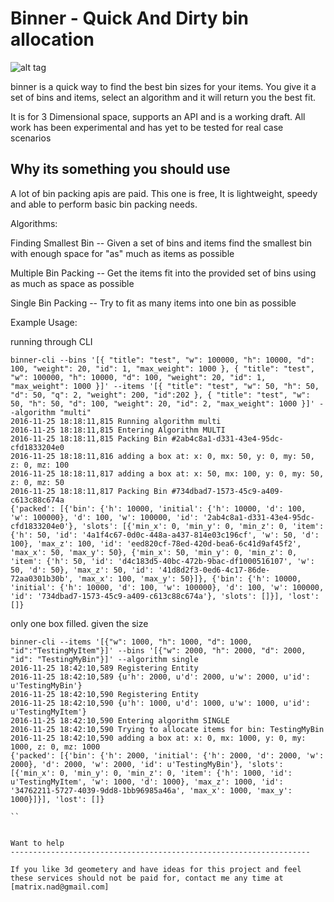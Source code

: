 Binner - Quick And Dirty bin allocation
==========================================================
![alt tag](http://infinitet3ch.com/img/binner-pic-1.png)

binner is a quick way to find the best bin sizes for
your items. You give it a set of bins and items, select
an algorithm and it will return you the best fit.

It is for 3 Dimensional space, supports an API
and is a working draft. All work has been experimental 
and has yet to be tested for real case scenarios

Why its something you should use
-------------------------------------------------------

A lot of bin packing apis are paid. This one is free,
It is lightweight, speedy and able to perform basic
bin packing needs.

Algorithms:

Finding Smallest Bin -- Given a set of bins and items
find the smallest bin with enough space for "as" much 
as items as possible

Multiple Bin Packing -- Get the items fit into the provided
set of bins using as much as space as possible 

Single Bin Packing -- Try to fit as many items into one bin as
possible


Example Usage:

running through CLI

```
binner-cli --bins '[{ "title": "test", "w": 100000, "h": 10000, "d": 100, "weight": 20, "id": 1, "max_weight": 1000 }, { "title": "test", "w": 100000, "h": 10000, "d": 100, "weight": 20, "id": 1, "max_weight": 1000 }]' --items '[{ "title": "test", "w": 50, "h": 50, "d": 50, "q": 2, "weight": 200, "id":202 }, { "title": "test", "w": 50, "h": 50, "d": 100, "weight": 20, "id": 2, "max_weight": 1000 }]' --algorithm "multi"
2016-11-25 18:18:11,815 Running algorithm multi
2016-11-25 18:18:11,815 Entering Algorithm MULTI
2016-11-25 18:18:11,815 Packing Bin #2ab4c8a1-d331-43e4-95dc-cfd1833204e0
2016-11-25 18:18:11,816 adding a box at: x: 0, mx: 50, y: 0, my: 50, z: 0, mz: 100
2016-11-25 18:18:11,817 adding a box at: x: 50, mx: 100, y: 0, my: 50, z: 0, mz: 50
2016-11-25 18:18:11,817 Packing Bin #734dbad7-1573-45c9-a409-c613c88c674a
{'packed': [{'bin': {'h': 10000, 'initial': {'h': 10000, 'd': 100, 'w': 100000}, 'd': 100, 'w': 100000, 'id': '2ab4c8a1-d331-43e4-95dc-cfd1833204e0'}, 'slots': [{'min_x': 0, 'min_y': 0, 'min_z': 0, 'item': {'h': 50, 'id': '4a1f4c67-0d0c-448a-a437-814e03c196cf', 'w': 50, 'd': 100}, 'max_z': 100, 'id': 'eed820cf-78ed-420d-bea6-6c41d9af45f2', 'max_x': 50, 'max_y': 50}, {'min_x': 50, 'min_y': 0, 'min_z': 0, 'item': {'h': 50, 'id': 'd4c183d5-40bc-472b-9bac-df1000516107', 'w': 50, 'd': 50}, 'max_z': 50, 'id': '41d8d2f3-0ed6-4c17-86de-72aa0301b30b', 'max_x': 100, 'max_y': 50}]}, {'bin': {'h': 10000, 'initial': {'h': 10000, 'd': 100, 'w': 100000}, 'd': 100, 'w': 100000, 'id': '734dbad7-1573-45c9-a409-c613c88c674a'}, 'slots': []}], 'lost': []}
````

	
only one box filled. given the size

```
binner-cli --items '[{"w": 1000, "h": 1000, "d": 1000, "id":"TestingMyItem"}]' --bins '[{"w": 2000, "h": 2000, "d": 2000, "id": "TestingMyBin"}]' --algorithm single
2016-11-25 18:42:10,589 Registering Entity
2016-11-25 18:42:10,589 {u'h': 2000, u'd': 2000, u'w': 2000, u'id': u'TestingMyBin'}
2016-11-25 18:42:10,590 Registering Entity
2016-11-25 18:42:10,590 {u'h': 1000, u'd': 1000, u'w': 1000, u'id': u'TestingMyItem'}
2016-11-25 18:42:10,590 Entering algorithm SINGLE
2016-11-25 18:42:10,590 Trying to allocate items for bin: TestingMyBin
2016-11-25 18:42:10,590 adding a box at: x: 0, mx: 1000, y: 0, my: 1000, z: 0, mz: 1000
{'packed': [{'bin': {'h': 2000, 'initial': {'h': 2000, 'd': 2000, 'w': 2000}, 'd': 2000, 'w': 2000, 'id': u'TestingMyBin'}, 'slots': [{'min_x': 0, 'min_y': 0, 'min_z': 0, 'item': {'h': 1000, 'id': u'TestingMyItem', 'w': 1000, 'd': 1000}, 'max_z': 1000, 'id': '34762211-5727-4039-9dd8-1bb96985a46a', 'max_x': 1000, 'max_y': 1000}]}], 'lost': []}

``


Want to help
-------------------------------------------------------------------

If you like 3d geometery and have ideas for this project and feel
these services should not be paid for, contact me any time at [matrix.nad@gmail.com]
